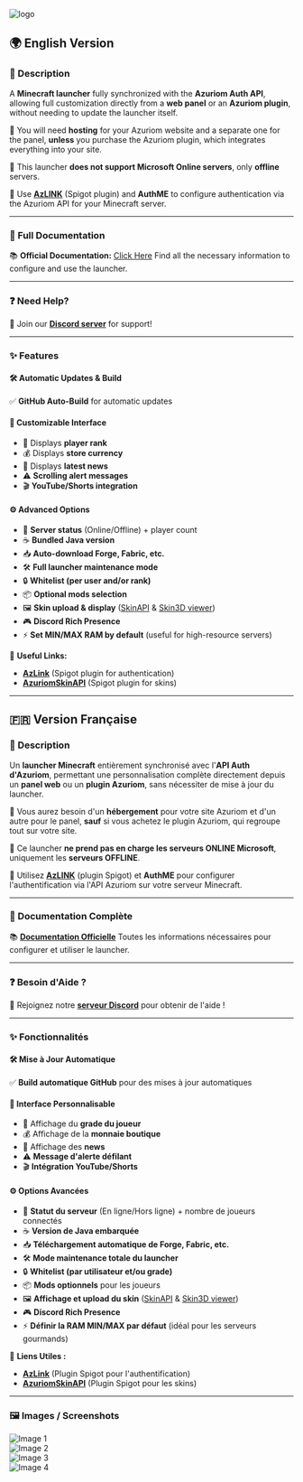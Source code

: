 ![logo](https://centralcorp.github.io/minecraft_title.png)

## 🌍 English Version

### 📝 Description
A **Minecraft launcher** fully synchronized with the **Azuriom Auth API**, allowing full customization directly from a **web panel** or an **Azuriom plugin**, without needing to update the launcher itself.

🔹 You will need **hosting** for your Azuriom website and a separate one for the panel, **unless** you purchase the Azuriom plugin, which integrates everything into your site.

🔹 This launcher **does not support Microsoft Online servers**, only **offline** servers.

🔹 Use **[AzLINK](https://azuriom.com/fr/azlink)** (Spigot plugin) and **AuthME** to configure authentication via the Azuriom API for your Minecraft server.

---

### 📖 Full Documentation
📚 **Official Documentation:** [Click Here](https://centralcorp.github.io/)
Find all the necessary information to configure and use the launcher.

---

### ❓ Need Help?
💬 Join our **[Discord server](https://discord.gg/VCmNXHvf77)** for support!

---

### ✨ Features

#### 🛠️ Automatic Updates & Build
✅ **GitHub Auto-Build** for automatic updates

#### 🎨 Customizable Interface
- 🏅 Displays **player rank**
- 💰 Displays **store currency**
- 📰 Displays **latest news**
- ⚠️ **Scrolling alert messages**
- 🎬 **YouTube/Shorts integration**

#### ⚙️ Advanced Options
- 🔵 **Server status** (Online/Offline) + player count
- ☕ **Bundled Java version**
- 📥 **Auto-download Forge, Fabric, etc.**
- 🛠️ **Full launcher maintenance mode**
- 🔒 **Whitelist (per user and/or rank)**
- 📦 **Optional mods selection**
- 🖼️ **Skin upload & display** ([SkinAPI](https://market.azuriom.com/resources/18) & [Skin3D viewer](https://market.azuriom.com/resources/148))
- 🎮 **Discord Rich Presence**
- ⚡ **Set MIN/MAX RAM by default** (useful for high-resource servers)

🔗 **Useful Links:**
- **[AzLink](https://azuriom.com/fr/azlink)** (Spigot plugin for authentication)
- **[AzuriomSkinAPI](https://www.spigotmc.org/resources/azuriomskinapi-1-8-1-21.112676/)** (Spigot plugin for skins)

---

## 🇫🇷 Version Française

### 📝 Description
Un **launcher Minecraft** entièrement synchronisé avec l'**API Auth d'Azuriom**, permettant une personnalisation complète directement depuis un **panel web** ou un **plugin Azuriom**, sans nécessiter de mise à jour du launcher.

🔹 Vous aurez besoin d'un **hébergement** pour votre site Azuriom et d'un autre pour le panel, **sauf** si vous achetez le plugin Azuriom, qui regroupe tout sur votre site.

🔹 Ce launcher **ne prend pas en charge les serveurs ONLINE Microsoft**, uniquement les **serveurs OFFLINE**.

🔹 Utilisez **[AzLINK](https://azuriom.com/fr/azlink)** (plugin Spigot) et **AuthME** pour configurer l'authentification via l'API Azuriom sur votre serveur Minecraft.

---

### 📖 Documentation Complète
📚 **[Documentation Officielle](https://centralcorp.github.io/)**
Toutes les informations nécessaires pour configurer et utiliser le launcher.

---

### ❓ Besoin d'Aide ?
💬 Rejoignez notre **[serveur Discord](https://discord.gg/VCmNXHvf77)** pour obtenir de l'aide !

---

### ✨ Fonctionnalités

#### 🛠️ Mise à Jour Automatique
✅ **Build automatique GitHub** pour des mises à jour automatiques

#### 🎨 Interface Personnalisable
- 🏅 Affichage du **grade du joueur**
- 💰 Affichage de la **monnaie boutique**
- 📰 Affichage des **news**
- ⚠️ **Message d'alerte défilant**
- 🎬 **Intégration YouTube/Shorts**

#### ⚙️ Options Avancées
- 🔵 **Statut du serveur** (En ligne/Hors ligne) + nombre de joueurs connectés
- ☕ **Version de Java embarquée**
- 📥 **Téléchargement automatique de Forge, Fabric, etc.**
- 🛠️ **Mode maintenance totale du launcher**
- 🔒 **Whitelist (par utilisateur et/ou grade)**
- 📦 **Mods optionnels** pour les joueurs
- 🖼️ **Affichage et upload du skin** ([SkinAPI](https://market.azuriom.com/resources/18) & [Skin3D viewer](https://market.azuriom.com/resources/148))
- 🎮 **Discord Rich Presence**
- ⚡ **Définir la RAM MIN/MAX par défaut** (idéal pour les serveurs gourmands)

🔗 **Liens Utiles :**
- **[AzLink](https://azuriom.com/fr/azlink)** (Plugin Spigot pour l'authentification)
- **[AzuriomSkinAPI](https://www.spigotmc.org/resources/azuriomskinapi-1-8-1-21.112676/)** (Plugin Spigot pour les skins)

---

### 🖼️ Images / Screenshots

![Image 1](https://centralcorp.github.io/image.png)  
![Image 2](https://centralcorp.github.io/image2.png)  
![Image 3](https://centralcorp.github.io/image3.png)  
![Image 4](https://centralcorp.github.io/image4.png) 
